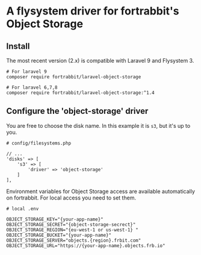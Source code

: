 # A flysystem driver for fortrabbit's Object Storage

## Install

The most recent version (2.x) is compatible with Laravel 9 and Flysystem 3.

```
# For laravel 9
composer require fortrabbit/laravel-object-storage

# For laravel 6,7,8
composer require fortrabbit/laravel-object-storage:^1.4
```

## Configure the 'object-storage' driver

You are free to choose the disk name. In this example it is `s3`, but it's up to you.

```
# config/filesystems.php

// ...
'disks' => [
    's3' => [
        'driver' => 'object-storage'
    ]
],

```


Environment variables for Object Storage access are available automatically on fortrabbit.
For local access you need to set them.

```
# local .env

OBJECT_STORAGE_KEY="{your-app-name}"
OBJECT_STORAGE_SECRET="{object-storage-secrect}"
OBJECT_STORAGE_REGION="{eu-west-1 or us-west-1} "
OBJECT_STORAGE_BUCKET="{your-app-name}"
OBJECT_STORAGE_SERVER="objects.{region}.frbit.com"
OBJECT_STORAGE_URL="https://{your-app-name}.objects.frb.io"
```


